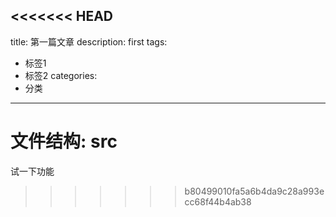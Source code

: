 <<<<<<< HEAD
---
title: 第一篇文章
description: first
tags:
  - 标签1
  - 标签2
categories:
  - 分类
---

文件结构: src
=======
试一下功能
>>>>>>> b80499010fa5a6b4da9c28a993ecc68f44b4ab38
